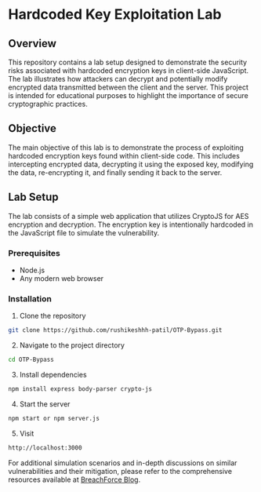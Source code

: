 # Hardcoded Key Exploitation Lab

## Overview

This repository contains a lab setup designed to demonstrate the security risks associated with hardcoded encryption keys in client-side JavaScript. The lab illustrates how attackers can decrypt and potentially modify encrypted data transmitted between the client and the server. This project is intended for educational purposes to highlight the importance of secure cryptographic practices.

## Objective

The main objective of this lab is to demonstrate the process of exploiting hardcoded encryption keys found within client-side code. This includes intercepting encrypted data, decrypting it using the exposed key, modifying the data, re-encrypting it, and finally sending it back to the server.

## Lab Setup

The lab consists of a simple web application that utilizes CryptoJS for AES encryption and decryption. The encryption key is intentionally hardcoded in the JavaScript file to simulate the vulnerability.

### Prerequisites

- Node.js
- Any modern web browser

### Installation

1. Clone the repository
```bash
git clone https://github.com/rushikeshhh-patil/OTP-Bypass.git
```
2. Navigate to the project directory
```bash
cd OTP-Bypass
```
3. Install dependencies
```bash
npm install express body-parser crypto-js
```
4. Start the server
```bash
npm start or npm server.js
```
5. Visit
```bash
http://localhost:3000
```
For additional simulation scenarios and in-depth discussions on similar vulnerabilities and their mitigation, please refer to the comprehensive resources available at [BreachForce Blog](https://breachforce.net/exploiting-exposed-encryption-keys).

